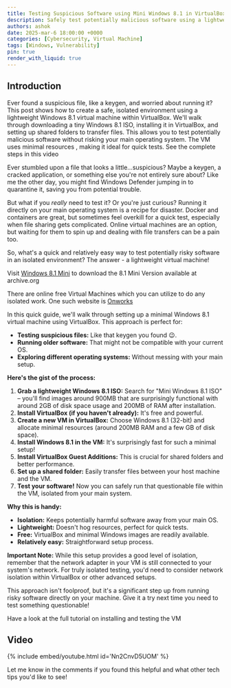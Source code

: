 ```yaml
---
title: Testing Suspicious Software using Mini Windows 8.1 in VirtualBox
description: Safely test potentially malicious software using a lightweight Windows 8.1 virtual machine in VirtualBox.  Learn setup, file sharing, and isolation.
authors: ashok
date: 2025-mar-6 18:00:00 +0000
categories: [Cybersecurity, Virtual Machine]
tags: [Windows, Vulnerability]
pin: true
render_with_liquid: true
---
```


## Introduction

Ever found a suspicious file, like a keygen, and worried about running it?  This post shows how to create a safe, isolated environment using a lightweight Windows 8.1 virtual machine within VirtualBox. We'll walk through downloading a tiny Windows 8.1 ISO, installing it in VirtualBox, and setting up shared folders to transfer files.  This allows you to test potentially malicious software without risking your main operating system.  The VM uses minimal resources , making it ideal for quick tests.
See the complete steps in this video

Ever stumbled upon a file that looks a little…suspicious?  Maybe a keygen, a cracked application, or something else you're not entirely sure about?  Like me the other day, you might find Windows Defender jumping in to quarantine it, saving you from potential trouble.

But what if you *really* need to test it?  Or you're just curious?  Running it directly on your main operating system is a recipe for disaster.  Docker and containers are great, but sometimes feel overkill for a quick test, especially when file sharing gets complicated. Online virtual machines are an option, but waiting for them to spin up and dealing with file transfers can be a pain too.

So, what's a quick and relatively easy way to test potentially risky software in an isolated environment?  The answer - a lightweight virtual machine!

Visit [Windows 8.1 Mini](https://archive.org/download/mini-8.1-and-soft) to download the 8.1 Mini Version available at archive.org

There are online free Virtual Machines which you can utilize to do any isolated work. One such website is [Onworks](https://onworks.net)

In this quick guide, we'll walk through setting up a minimal Windows 8.1 virtual machine using VirtualBox.  This approach is perfect for:

* **Testing suspicious files:**  Like that keygen you found 😉.
* **Running older software:**  That might not be compatible with your current OS.
* **Exploring different operating systems:** Without messing with your main setup.

**Here's the gist of the process:**

1. **Grab a lightweight Windows 8.1 ISO:** Search for "Mini Windows 8.1 ISO" – you'll find images around 900MB that are surprisingly functional with around 2GB of disk space usage and 200MB of RAM after installation.
2. **Install VirtualBox (if you haven't already):** It's free and powerful.
3. **Create a new VM in VirtualBox:**  Choose Windows 8.1 (32-bit) and allocate minimal resources (around 200MB RAM and a few GB of disk space).
4. **Install Windows 8.1 in the VM:**  It's surprisingly fast for such a minimal setup!
5. **Install VirtualBox Guest Additions:** This is crucial for shared folders and better performance.
6. **Set up a shared folder:**  Easily transfer files between your host machine and the VM.
7. **Test your software!**  Now you can safely run that questionable file within the VM, isolated from your main system.

**Why this is handy:**

* **Isolation:**  Keeps potentially harmful software away from your main OS.
* **Lightweight:**  Doesn't hog resources, perfect for quick tests.
* **Free:**  VirtualBox and minimal Windows images are readily available.
* **Relatively easy:**  Straightforward setup process.

**Important Note:** While this setup provides a good level of isolation, remember that the network adapter in your VM is still connected to your system's network. For truly isolated testing, you'd need to consider network isolation within VirtualBox or other advanced setups.

This approach isn't foolproof, but it's a significant step up from running risky software directly on your machine.  Give it a try next time you need to test something questionable!

Have a look at the full tutorial on installing and testing the VM

## Video
{% include embed/youtube.html id='Nn2CnvD5UOM' %}

Let me know in the comments if you found this helpful and what other tech tips you'd like to see!
